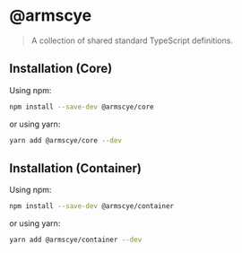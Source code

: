# @armscye

> A collection of shared standard TypeScript definitions.

## Installation (Core)

Using npm:

```sh
npm install --save-dev @armscye/core
```

or using yarn:

```sh
yarn add @armscye/core --dev
```

## Installation (Container)

Using npm:

```sh
npm install --save-dev @armscye/container
```

or using yarn:

```sh
yarn add @armscye/container --dev
```
